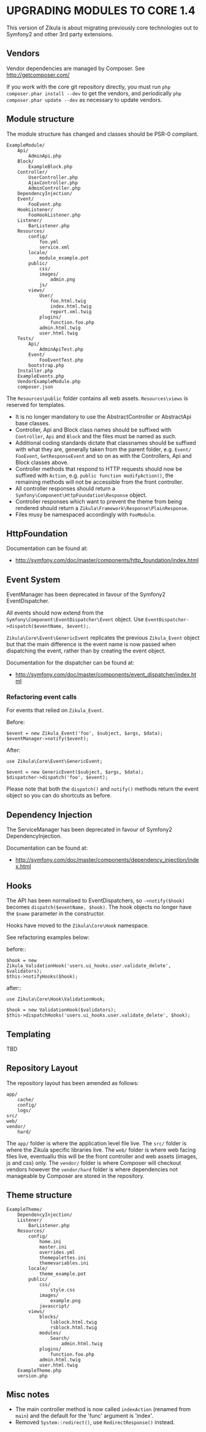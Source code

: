 UPGRADING MODULES TO CORE 1.4
=============================

This version of Zikula is about migrating previously core technologies out to
Symfony2 and other 3rd party extensions.

## Vendors

Vendor dependencies are managed by Composer. See http://getcomposer.com/

If you work with the core git repository directly, you must run
`php composer.phar install --dev` to get the vendors, and periodically
`php composer.phar update --dev` as necessary to update vendors.

## Module structure

The module structure has changed and classes should be PSR-0 compliant.

```
ExampleModule/
    Api/
        AdminApi.php
    Block/
        ExampleBlock.php
    Controller/
        UserController.php
        AjaxController.php
        AdminController.php
    DependencyInjection/
    Event/
        FooEvent.php
    HookListener/
        FooHookListener.php
    Listener/
        BarListener.php
    Resources/
        config/
            foo.yml
            service.xml
        locale/
            module_example.pot
        public/
            css/
            images/
                admin.png
            js/
        views/
            User/
                foo.html.twig
                index.html.twig
                report.xml.twig
            plugins/
                function.foo.php
            admin.html.twig
            user.html.twig
    Tests/
        Api/
            AdminApiTest.php
        Event/
            FooEventTest.php
        bootstrap.php
    Installer.php
    ExampleEvents.php
    VendorExampleModule.php
    composer.json
```

The `Resources\public` folder contains all web assets.
`Resources\views` is reserved for templates.

  - It is no longer mandatory to use the AbstractController or AbstractApi base
    classes.
  - Controller, Api and Block class names should be suffixed with `Controller`,
    `Api` and `Block` and the files must be named as such.
  - Additional coding standards dictate that classnames should be suffixed with
    what they are, generally taken from the parent folder, e.g. `Event/`
    `FooEvent`, `GetResponseEvent` and so on as with the Controllers, Api and
    Block classes above.
  - Controller methods that respond to HTTP requests should now be suffixed with
    `Action`, e.g. `public function modifyAction()`, the remaining methods will
    not be accessible from the front controller.
  - All controller responses should return a `Symfony\Component\HttpFoundation\Response` object.
  - Controller responses which want to prevent the theme from being rendered
    should return a `Zikula\Framework\Response\PlainResponse`.
  - Files musy be namespaced accordingly with `FooModule`.

## HttpFoundation

Documentation can be found at:

  - http://symfony.com/doc/master/components/http_foundation/index.html

## Event System

EventManager has been deprecated in favour of the Symfony2 EventDispatcher.

All events should now extend from the `Symfony\Component\EventDispatcher\Event`
object. Use `EventDispatcher->dispatch($eventName, $event);`.

`Zikula\Core\Event\GenericEvent` replicates the previous `Zikula_Event` object
but that the main difference is the event name is now passed when dispatching
the event, rather than by creating the event object.

Documentation for the dispatcher can be found at:

 - http://symfony.com/doc/master/components/event_dispatcher/index.html

### Refactoring event calls

For events that relied on `Zikula_Event`.

Before:

    $event = new Zikula_Event('foo', $subject, $args, $data);
    $eventManager->notify($event);

After:

    use Zikula\Core\Event\GenericEvent;

    $event = new GenericEvent($subject, $args, $data);
    $dispatcher->dispatch('foo', $event);

Please note that both the `dispatch()` and `notify()` methods return the event
object so you can do shortcuts as before.

## Dependency Injection

The ServiceManager has been deprecated in favour of Symfony2 DependencyInjection.

Documentation can be found at:

   - http://symfony.com/doc/master/components/dependency_injection/index.html

## Hooks

The API has been normalised to EventDispatchers, so `->notify($hook)` becomes
`dispatch($eventName, $hook)`. The hook objects no longer have the `$name`
parameter in the constructor.

Hooks have moved to the `Zikula\Core\Hook` namespace.

See refactoring examples below:

before::

    $hook = new Zikula_ValidationHook('users.ui_hooks.user.validate_delete', $validators);
    $this->notifyHooks($hook);

after::

    use Zikula\Core\Hook\ValidationHook;

    $hook = new ValidationHook($validators);
    $this->dispatchHooks('users.ui_hooks.user.validate_delete', $hook);

## Templating

TBD

## Repository Layout

The repository layout has been amended as follows:

```
app/
    cache/
    config/
    logs/
src/
web/
vendor/
    hard/
```

The `app/` folder is where the application level file live.
The `src/` folder is where the Zikula specific libraries live.
The `web/` folder is where web facing files live, eventuallu this will be
the front controller and web assets (images, js and css) only.
The `vendor/` folder is where Composer will checkout vendors however the
`vendor/hard` folder is where dependencies not manageable by Composer are
stored in the repository.

## Theme structure

```
ExampleTheme/
    DependencyInjection/
    Listener/
        BarListener.php
    Resources/
        config/
            home.ini
            master.ini
            overrides.yml
            themepalettes.ini
            themevariables.ini
        locale/
            theme_example.pot
        public/
            css/
                style.css
            images/
                example.png
            javascript/
        views/
            blocks/
                lsblock.html.twig
                rsblock.html.twig
            modules/
                Search/
                    admin.html.twig
            plugins/
                function.foo.php
            admin.html.twig
            user.html.twig
    ExampleTheme.php
    version.php
```

## Misc notes

  - The main controller method is now called `indexAction` (renamed from `main`)
    and the default for the 'func' argument is 'index'.
  - Removed `System::redirect()`, use `RedirectResponse()` instead.
